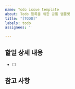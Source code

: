 ```yaml
---
name: Todo issue template
about: Todo 등록을 위한 공통 템플릿
title: "[TODO]"
labels: todo
assignees: ''

---
```


##  할일 상세 내용
- [ ]

##  참고 사항
>

